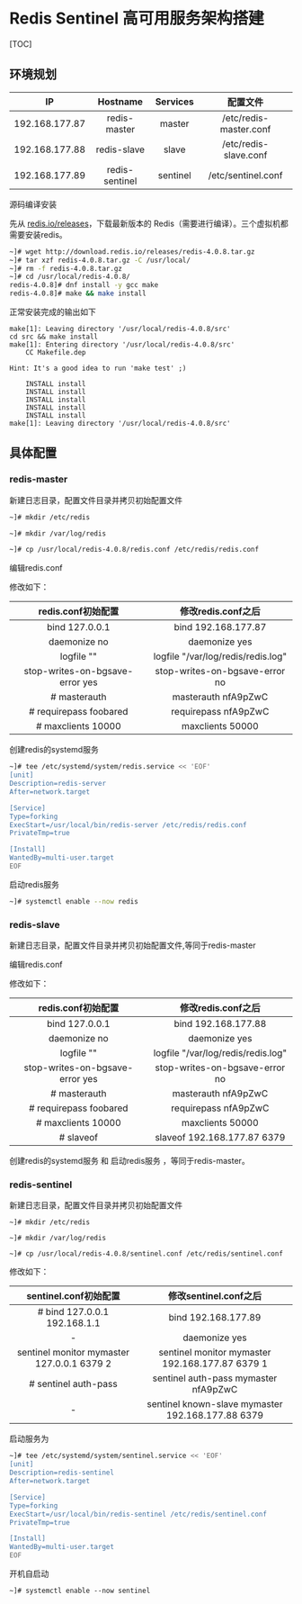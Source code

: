 # Redis Sentinel 高可用服务架构搭建

[TOC]

## 环境规划

|       IP       |    Hostname    | Services |        配置文件        |
| :------------: | :------------: | :------: | :--------------------: |
| 192.168.177.87 |  redis-master  |  master  | /etc/redis-master.conf |
| 192.168.177.88 |  redis-slave   |  slave   | /etc/redis-slave.conf  |
| 192.168.177.89 | redis-sentinel | sentinel |   /etc/sentinel.conf   |

源码编译安装

先从 [redis.io/releases](http://download.redis.io/releases/)，下载最新版本的 Redis（需要进行编译）。三个虚拟机都需要安装redis。

```bash
~]# wget http://download.redis.io/releases/redis-4.0.8.tar.gz
~]# tar xzf redis-4.0.8.tar.gz -C /usr/local/
~]# rm -f redis-4.0.8.tar.gz
~]# cd /usr/local/redis-4.0.8/
redis-4.0.8]# dnf install -y gcc make
redis-4.0.8]# make && make install
```

正常安装完成的输出如下

```
make[1]: Leaving directory '/usr/local/redis-4.0.8/src'
cd src && make install
make[1]: Entering directory '/usr/local/redis-4.0.8/src'
    CC Makefile.dep

Hint: It's a good idea to run 'make test' ;)

    INSTALL install
    INSTALL install
    INSTALL install
    INSTALL install
    INSTALL install
make[1]: Leaving directory '/usr/local/redis-4.0.8/src'
```

## 具体配置

### redis-master

新建日志目录，配置文件目录并拷贝初始配置文件

```bash
~]# mkdir /etc/redis

~]# mkdir /var/log/redis

~]# cp /usr/local/redis-4.0.8/redis.conf /etc/redis/redis.conf
```

编辑redis.conf

修改如下：

|       redis.conf初始配置        |         修改redis.conf之后         |
| :-----------------------------: | :--------------------------------: |
|         bind 127.0.0.1          |        bind 192.168.177.87         |
|          daemonize no           |           daemonize yes            |
|           logfile ""            | logfile "/var/log/redis/redis.log" |
| stop-writes-on-bgsave-error yes |   stop-writes-on-bgsave-error no   |
| # masterauth <master-password>  |        masterauth nfA9pZwC         |
|     # requirepass foobared      |        requirepass nfA9pZwC        |
|       # maxclients 10000        |          maxclients 50000          |

创建redis的systemd服务

```bash
~]# tee /etc/systemd/system/redis.service << 'EOF'
[unit]
Description=redis-server
After=network.target

[Service]
Type=forking
ExecStart=/usr/local/bin/redis-server /etc/redis/redis.conf
PrivateTmp=true

[Install]
WantedBy=multi-user.target
EOF
```

启动redis服务

```bash
~]# systemctl enable --now redis
```

### redis-slave

新建日志目录，配置文件目录并拷贝初始配置文件,等同于redis-master

编辑redis.conf

修改如下：

|        redis.conf初始配置         |         修改redis.conf之后         |
| :-------------------------------: | :--------------------------------: |
|          bind 127.0.0.1           |        bind 192.168.177.88         |
|           daemonize no            |           daemonize yes            |
|            logfile ""             | logfile "/var/log/redis/redis.log" |
|  stop-writes-on-bgsave-error yes  |   stop-writes-on-bgsave-error no   |
|  # masterauth <master-password>   |        masterauth nfA9pZwC         |
|      # requirepass foobared       |        requirepass nfA9pZwC        |
|        # maxclients 10000         |          maxclients 50000          |
| # slaveof <masterip> <masterport> |    slaveof 192.168.177.87 6379     |

创建redis的systemd服务 和 启动redis服务 ，等同于redis-master。

### redis-sentinel

新建日志目录，配置文件目录并拷贝初始配置文件

```
~]# mkdir /etc/redis

~]# mkdir /var/log/redis

~]# cp /usr/local/redis-4.0.8/sentinel.conf /etc/redis/sentinel.conf
```

修改如下：

|             sentinel.conf初始配置             |               修改sentinel.conf之后               |
| :-------------------------------------------: | :-----------------------------------------------: |
|         # bind 127.0.0.1 192.168.1.1          |                bind 192.168.177.89                |
|                       -                       |                   daemonize yes                   |
|  sentinel monitor mymaster 127.0.0.1 6379 2   |  sentinel monitor mymaster 192.168.177.87 6379 1  |
| # sentinel auth-pass <master-name> <password> |       sentinel auth-pass mymaster nfA9pZwC        |
|                       -                       | sentinel known-slave mymaster 192.168.177.88 6379 |

启动服务为

```bash
~]# tee /etc/systemd/system/sentinel.service << 'EOF'
[unit]
Description=redis-sentinel
After=network.target

[Service]
Type=forking
ExecStart=/usr/local/bin/redis-sentinel /etc/redis/sentinel.conf
PrivateTmp=true

[Install]
WantedBy=multi-user.target
EOF
```

开机自启动

```
~]# systemctl enable --now sentinel
```

